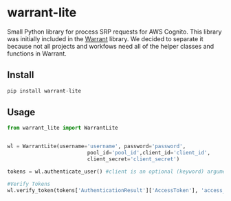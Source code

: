 # warrant-lite
Small Python library for process SRP requests for AWS Cognito. This library was initially included in the [Warrant](https://www.github.com/capless/warrant) library. We decided to separate it because not all projects and workfows need all of the helper classes and functions in Warrant.

## Install

```python
pip install warrant-lite
```

## Usage

```python
from warrant_lite import WarrantLite


wl = WarrantLite(username='username', password='password',
                          pool_id='pool_id',client_id='client_id', 
                          client_secret='client_secret')

tokens = wl.authenticate_user() #client is an optional (keyword) argument

#Verify Tokens
wl.verify_token(tokens['AuthenticationResult']['AccessToken'], 'access_token', 'access') #Access Token example


```
